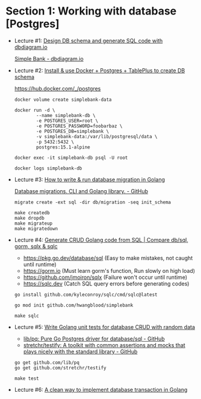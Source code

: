 # Section 1: Working with database [Postgres]

- Lecture #1: [Design DB schema and generate SQL code with dbdiagram.io](https://www.youtube.com/watch?v=rx6CPDK_5mU&list=PLy_6D98if3ULEtXtNSY_2qN21VCKgoQAE&index=1)

  [Simple Bank - dbdiagram.io](https://dbdiagram.io/d/647ab0a0722eb77494507465)

- Lecture #2: [Install & use Docker + Postgres + TablePlus to create DB schema](https://www.youtube.com/watch?v=Q9ipbLeqmQo&list=PLy_6D98if3ULEtXtNSY_2qN21VCKgoQAE&index=2)

  https://hub.docker.com/_/postgres

  ```shell
  docker volume create simplebank-data

  docker run -d \
          --name simplebank-db \
          -e POSTGRES_USER=root \
          -e POSTGRES_PASSWORD=foobarbaz \
          -e POSTGRES_DB=simplebank \
          -v simplebank-data:/var/lib/postgresql/data \
          -p 5432:5432 \
          postgres:15.1-alpine

  docker exec -it simplebank-db psql -U root

  docker logs simplebank-db
  ```

- Lecture #3: [How to write & run database migration in Golang](https://www.youtube.com/watch?v=0CYkrGIJkpw&list=PLy_6D98if3ULEtXtNSY_2qN21VCKgoQAE&index=3)

  [Database migrations. CLI and Golang library. - GitHub](https://github.com/golang-migrate/migrate)

  ```shell
  migrate create -ext sql -dir db/migration -seq init_schema
  
  make createdb
  make dropdb
  make migrateup
  make migratedown
  ```

- Lecture #4: [Generate CRUD Golang code from SQL | Compare db/sql, gorm, sqlx & sqlc](https://youtu.be/prh0hTyI1sU?list=PLy_6D98if3ULEtXtNSY_2qN21VCKgoQAE)

  - https://pkg.go.dev/database/sql (Easy to make mistakes, not caught until runtime)
  - https://gorm.io (Must learn gorm's function, Run slowly on high load)
  - https://github.com/jmoiron/sqlx (Failure won't occur until runtime)
  - https://sqlc.dev (Catch SQL query errors before generating codes)

  ```shell
  go install github.com/kyleconroy/sqlc/cmd/sqlc@latest
  
  go mod init github.com/hwangblood/simplebank
  
  make sqlc
  ```

- Lecture #5: [Write Golang unit tests for database CRUD with random data](https://youtu.be/phHDfOHB2PU?list=PLy_6D98if3ULEtXtNSY_2qN21VCKgoQAE)

  - [lib/pq: Pure Go Postgres driver for database/sql - GitHub](https://github.com/lib/pq)
  - [stretchr/testify: A toolkit with common assertions and mocks that plays nicely with the standard library - GitHub](https://github.com/stretchr/testify)

  ```shell
  go get github.com/lib/pq
  go get github.com/stretchr/testify
  
  make test
  ```

- Lecture #6: [A clean way to implement database transaction in Golang](https://youtu.be/gBh__1eFwVI?list=PLy_6D98if3ULEtXtNSY_2qN21VCKgoQAE)
